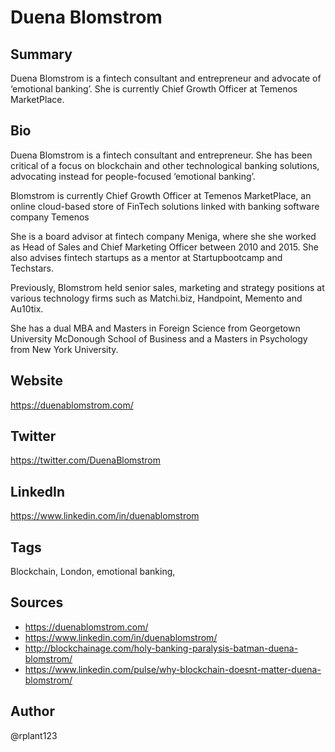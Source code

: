 # Duena Blomstrom

## Summary
Duena Blomstrom is a fintech consultant and entrepreneur and advocate of ‘emotional banking’. She is currently Chief Growth Officer at Temenos MarketPlace. 

## Bio
Duena Blomstrom is a fintech consultant and entrepreneur. She has been critical of a focus on blockchain and other technological banking solutions, advocating instead for people-focused ‘emotional banking’. 

Blomstrom is currently Chief Growth Officer at Temenos MarketPlace, an online cloud-based store of FinTech solutions linked with banking software company Temenos

She is a board advisor at fintech company Meniga, where she she worked as Head of Sales and Chief Marketing Officer between 2010 and 2015. She also advises fintech startups as a mentor at Startupbootcamp and Techstars. 

Previously, Blomstrom held senior sales, marketing and strategy positions at various technology firms such as Matchi.biz, Handpoint, Memento and Au10tix.

She has a dual MBA and Masters in Foreign Science from Georgetown University McDonough School of Business and a Masters in Psychology from New York University. 

## Website
https://duenablomstrom.com/

## Twitter
https://twitter.com/DuenaBlomstrom

## LinkedIn
https://www.linkedin.com/in/duenablomstrom

## Tags
Blockchain, London, emotional banking, 

## Sources
* https://duenablomstrom.com/
* https://www.linkedin.com/in/duenablomstrom/
* http://blockchainage.com/holy-banking-paralysis-batman-duena-blomstrom/
* https://www.linkedin.com/pulse/why-blockchain-doesnt-matter-duena-blomstrom/

## Author
@rplant123
